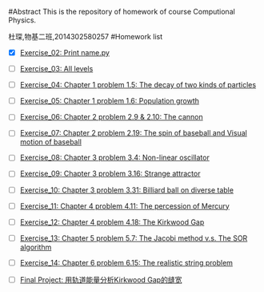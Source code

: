 #Abstract
This is the repository of homework of course Computional Physics.

杜琛,物基二班,2014302580257
#Homework list
- [x] [Exercise_02: Print name.py](https://github.com/Cvke/compuational_physics_N2014302580257/tree/master/Exercise_02-Print-name)
- [ ] [Exercise_03: All levels](https://github.com/Cvke/compuational_physics_N2014302580257/tree/master/Exercise_03-All-levels)
- [ ] [Exercise_04: Chapter 1 problem 1.5: The decay of two kinds of particles](https://github.com/Cvke/compuational_physics_N2014302580257/tree/master/Exercise_04-Chapter-1-problem-1.5-The-decay-of-two-kinds-of-particles)
- [ ] [Exercise_05: Chapter 1 problem 1.6: Population growth](https://github.com/Cvke/compuational_physics_N2014302580257/tree/master/Exercise_05-Chapter-1-problem-1.6-Population-growth)
- [ ] [Exercise_06: Chapter 2 problem 2.9 & 2.10: The cannon](https://github.com/Cvke/compuational_physics_N2014302580257/tree/master/Exercise_06-Chapter-2-problem-2.9-2.10-The-cannon)
- [ ] [Exercise_07: Chapter 2 problem 2.19: The spin of baseball and Visual motion of baseball](https://github.com/Cvke/compuational_physics_N2014302580257/tree/master/Exercise_07-Chapter-2-problem-2.19-The-spin-of-baseball-and-Visual-motion-of-baseball)
- [ ] [Exercise_08: Chapter 3 problem 3.4: Non-linear oscillator](https://github.com/Cvke/compuational_physics_N2014302580257/tree/master/Exercise_08-Chapter-3-problem-3.4-Non-linear-oscillator)
- [ ] [Exercise_09: Chapter 3 problem 3.16: Strange attractor](https://github.com/Cvke/compuational_physics_N2014302580257/tree/master/Exercise_09-Chapter-3-problem-3.16-Strange-attractor)
- [ ] [Exercise_10: Chapter 3 problem 3.31: Billiard ball on diverse table](https://github.com/Cvke/compuational_physics_N2014302580257/tree/master/Exercise_10-Chapter-3-problem-3.31-Billiard-ball-on-diverse-table)
- [ ] [Exercise_11: Chapter 4 problem 4.11: The percession of Mercury](https://github.com/Cvke/compuational_physics_N2014302580257/tree/master/Exercise_11-Chapter-4-problem-4.11-The-percession-of-Mercury)
- [ ] [Exercise_12: Chapter 4 problem 4.18: The Kirkwood Gap](https://github.com/Cvke/compuational_physics_N2014302580257/tree/master/Exercise_12-Chapter-4-problem-4.18-The-Kirkwood-Gap)
- [ ] [Exercise_13: Chapter 5 problem 5.7: The Jacobi method v.s. The SOR algorithm](https://github.com/Cvke/compuational_physics_N2014302580257/tree/master/Exercise_13-Chapter-5-problem-5.7-The-Jacobi-method-v.s.-The-SOR-algorithm)
- [ ] [Exercise_14: Chapter 6 problem 6.15: The realistic string problem](https://github.com/Cvke/compuational_physics_N2014302580257/tree/master/Exercise_14-Chapter-6-problem-6.15-The-realistic-string-problem)
- [ ] [Final Project: 用轨道能量分析Kirkwood Gap的缝宽](https://github.com/Cvke/compuational_physics_N2014302580257/tree/master/Final-Project-Kirkwood-Gap)

